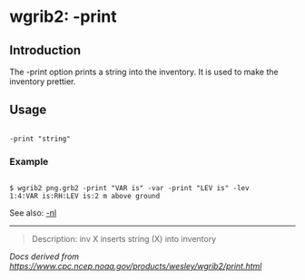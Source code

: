 # wgrib2: -print

## Introduction

The -print option prints a string
into the inventory. It is used to make the inventory prettier.

## Usage

```

-print "string"

```

### Example

```

$ wgrib2 png.grb2 -print "VAR is" -var -print "LEV is" -lev
1:4:VAR is:RH:LEV is:2 m above ground

```

See also:
[-nl](./nl.md)

---

> Description: inv X inserts string (X) into inventory

_Docs derived from <https://www.cpc.ncep.noaa.gov/products/wesley/wgrib2/print.html>_
